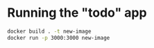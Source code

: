 
# Running the "todo" app

```bash
docker build . -t new-image
docker run -p 3000:3000 new-image
```
